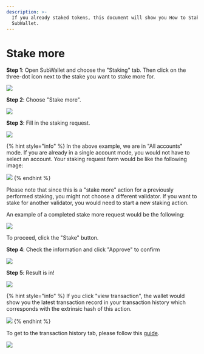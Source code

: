```yaml
---
description: >-
  If you already staked tokens, this document will show you How to Stake more on
  SubWallet.
---
```


# Stake more

**Step 1**: Open SubWallet and choose the "Staking" tab. Then click on the three-dot icon next to the stake you want to stake more for.

![](<../../.gitbook/assets/image (177).png>)



**Step 2**: Choose "Stake more".

![](<../../.gitbook/assets/image (189).png>)



**Step 3**: Fill in the staking request.

![](<../../.gitbook/assets/image (170).png>)

{% hint style="info" %}
In the above example, we are in "All accounts" mode. If you are already in a single account mode, you would not have to select an account. Your staking request form would be like the following image:

![](<../../.gitbook/assets/image (163).png>)
{% endhint %}

Please note that since this is a "stake more" action for a previously performed staking, you might not choose a different validator. If you want to stake for another validator, you would need to start a new staking action.&#x20;

An example of a completed stake more request would be the following:

![](<../../.gitbook/assets/image (202).png>)

To proceed, click the "Stake" button.



**Step 4**: Check the information and click "Approve" to confirm

![](<../../.gitbook/assets/image (201).png>)



**Step 5**: Result is in!

![](<../../.gitbook/assets/image (181).png>)

{% hint style="info" %}
If you click "view transaction", the wallet would show you the latest transaction record in your transaction history which corresponds with the extrinsic hash of this action.&#x20;

![](<../../.gitbook/assets/image (190).png>)
{% endhint %}

To get to the transaction history tab, please follow this [guide](broken-reference).

![](<../../.gitbook/assets/image (191).png>)
